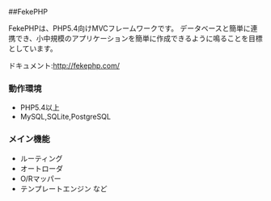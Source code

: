 ##FekePHP

FekePHPは、PHP5.4向けMVCフレームワークです。
データベースと簡単に連携でき、小中規模のアプリケーションを簡単に作成できるように鳴ることを目標としています。

ドキュメント:http://fekephp.com/

### 動作環境
* PHP5.4以上
* MySQL,SQLite,PostgreSQL

### メイン機能
* ルーティング
* オートローダ
* O/Rマッパー
* テンプレートエンジン
など
